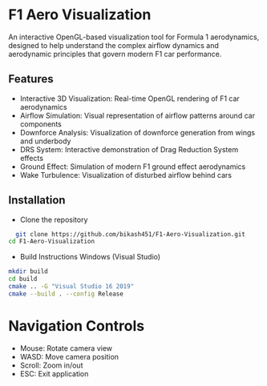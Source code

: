 
# F1 Aero Visualization

An interactive OpenGL-based visualization tool for Formula 1 aerodynamics, designed to help understand the complex airflow dynamics and aerodynamic principles that govern modern F1 car performance.

## Features



- Interactive 3D Visualization: Real-time OpenGL rendering of F1 car aerodynamics
- Airflow Simulation: Visual representation of airflow patterns around car components
- Downforce Analysis: Visualization of downforce generation from wings and underbody
- DRS System: Interactive demonstration of Drag Reduction System effects
- Ground Effect: Simulation of modern F1 ground effect aerodynamics
- Wake Turbulence: Visualization of disturbed airflow behind cars




## Installation

- Clone the repository

```bash
  git clone https://github.com/bikash451/F1-Aero-Visualization.git
cd F1-Aero-Visualization
```
- Build Instructions
Windows (Visual Studio)
```bash
mkdir build
cd build
cmake .. -G "Visual Studio 16 2019"
cmake --build . --config Release
```

    


# Navigation Controls

- Mouse: Rotate camera view
- WASD: Move camera position
- Scroll: Zoom in/out
- ESC: Exit application
